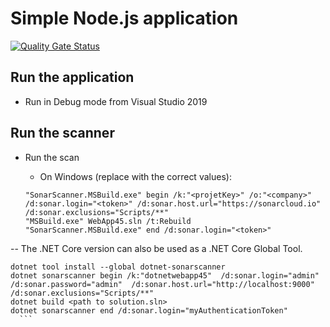 # Simple Node.js application

[![Quality Gate Status](https://sonarcloud.io/api/project_badges/measure?project=devpro.scannersamples.dotnet.webappmvc&metric=alert_status)](https://sonarcloud.io/dashboard?id=devpro.scannersamples.dotnet.webappmvc)

## Run the application

- Run in Debug mode from Visual Studio 2019

## Run the scanner

- Run the scan
  - On Windows (replace with the correct values):

  ```dos
  "SonarScanner.MSBuild.exe" begin /k:"<projetKey>" /o:"<company>" /d:sonar.login="<token>" /d:sonar.host.url="https://sonarcloud.io" /d:sonar.exclusions="Scripts/**"
  "MSBuild.exe" WebApp45.sln /t:Rebuild
  "SonarScanner.MSBuild.exe" end /d:sonar.login="<token>"
  ```

-- The .NET Core version can also be used as a .NET Core Global Tool. 
  ```dos
dotnet tool install --global dotnet-sonarscanner
dotnet sonarscanner begin /k:"dotnetwebapp45"  /d:sonar.login="admin"    /d:sonar.password="admin"  /d:sonar.host.url="http://localhost:9000"  /d:sonar.exclusions="Scripts/**"
dotnet build <path to solution.sln>
dotnet sonarscanner end /d:sonar.login="myAuthenticationToken"
    ```
